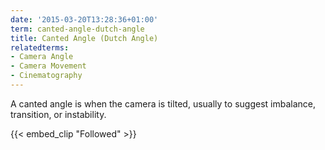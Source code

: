 ```yaml
---
date: '2015-03-20T13:28:36+01:00'
term: canted-angle-dutch-angle
title: Canted Angle (Dutch Angle)
relatedterms:
- Camera Angle
- Camera Movement
- Cinematography
---
```


A canted angle is when the camera is tilted, usually to suggest
imbalance, transition, or instability.

<!--more-->

{{< embed_clip "Followed" >}}